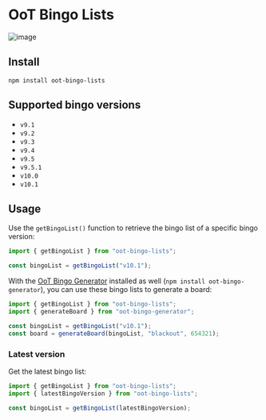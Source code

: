 # OoT Bingo Lists

![image](https://img.shields.io/npm/v/oot-bingo-lists)

## Install

```
npm install oot-bingo-lists
```

## Supported bingo versions

* `v9.1`
* `v9.2`
* `v9.3`
* `v9.4`
* `v9.5`
* `v9.5.1`
* `v10.0`
* `v10.1`

## Usage

Use the `getBingoList()` function to retrieve the bingo list of a specific bingo version:

```ts
import { getBingoList } from "oot-bingo-lists";

const bingoList = getBingoList("v10.1");
```

With the [OoT Bingo Generator](https://github.com/xwmtp/oot-bingo-generator) installed as
well (`npm install oot-bingo-generator`), you can use these bingo lists to generate a board:

```ts
import { getBingoList } from "oot-bingo-lists";
import { generateBoard } from "oot-bingo-generator";

const bingoList = getBingoList("v10.1");
const board = generateBoard(bingoList, "blackout", 654321);
```

### Latest version

Get the latest bingo list:

```ts
import { getBingoList } from "oot-bingo-lists";
import { latestBingoVersion } from "oot-bingo-lists";

const bingoList = getBingoList(latestBingoVersion);
```

